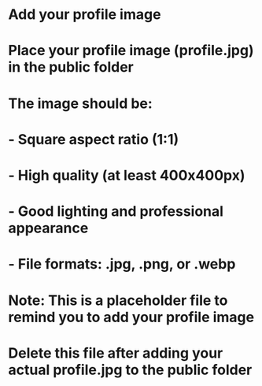 # Add your profile image

# Place your profile image (profile.jpg) in the public folder

# The image should be:

# - Square aspect ratio (1:1)

# - High quality (at least 400x400px)

# - Good lighting and professional appearance

# - File formats: .jpg, .png, or .webp

# Note: This is a placeholder file to remind you to add your profile image

# Delete this file after adding your actual profile.jpg to the public folder
